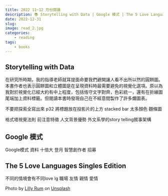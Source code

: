 ```yaml
---
title: 2022 11~12 月份閱讀
description: 📚 Storytelling with Data | Google 模式 | The 5 Love Languages Singles Edition
date: 2022-12-31
slug: 
image: read_2.jpg
categories:
    - reading
tags:
    - books
---
```


## Storytelling with Data
在研究所時期，我的指導老師就耳提面命要我們避開讓人看不出所以然的圓餅圖。本書作者也表示圓餅圖和立體圖是在呈現資料時最需要避免的視覺化選項。原以為我對於視覺化已經大約有中上程度，包括恪守文字對齊，色彩統一，還有在折線圖尾端加上資料標籤。但閱讀本書時發現自己在不經意間製作了許多爛圖表。

不要把探索全寫出來 p32
將標題放在投影片的上方
stacked bar 太多顏色
麵條圖

格式塔視覺法則
前注意特徵
人文背景優勢
外文系學的story telling敘事架構

## Google 模式
Google模式
資料
十倍大
登月
智慧創作者
招募

## The 5 Love Languages Singles Edition
不同的情境會有不同love lg 
職場 友情 親情 愛情

Photo by <a href="https://unsplash.com/@rumandraisin?utm_source=unsplash&utm_medium=referral&utm_content=creditCopyText">Lilly Rum</a> on <a href="https://unsplash.com/photos/iyKVGRu79G4?utm_source=unsplash&utm_medium=referral&utm_content=creditCopyText">Unsplash</a>